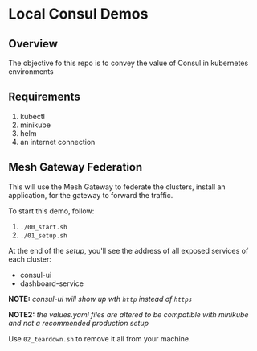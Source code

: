 # Local Consul Demos

## Overview

The objective fo this repo is to convey the value of Consul in kubernetes environments

## Requirements

1. kubectl
2. minikube
3. helm
4. an internet connection

## Mesh Gateway Federation

This will use the Mesh Gateway to federate the clusters, install an application, for the gateway to forward the traffic.

To start this demo, follow:

1. `./00_start.sh`
2. `./01_setup.sh`

At the end of the *setup*, you'll see the address of all exposed services of each cluster:
   * consul-ui
   * dashboard-service

**NOTE:** *consul-ui will show up wth `http` instead of `https`*

**NOTE2:** *the values.yaml files are altered to be compatible with minikube and not a recommended production setup*

Use `02_teardown.sh` to remove it all from your machine.

